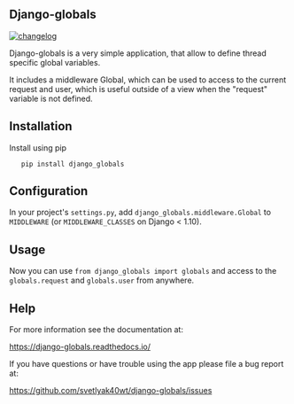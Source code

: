 Django-globals
--------------

[![changelog](http://allmychanges.com/p/python/django-globals/badge)](http://allmychanges.com/p/python/django-globals/)

Django-globals is a very simple application, that allow to define
thread specific global variables.

It includes a middleware Global, which can be used to access to
the current request and user, which is useful outside of a view when the "request" variable is not
defined.

## Installation


Install using pip

```
   pip install django_globals
```

## Configuration


In your project's `settings.py`, add `django_globals.middleware.Global` to `MIDDLEWARE`
(or `MIDDLEWARE_CLASSES` on Django < 1.10).

## Usage


Now you can use `from django_globals import globals` and access to
the `globals.request` and `globals.user` from anywhere.

## Help

For more information see the documentation at:

https://django-globals.readthedocs.io/

If you have questions or have trouble using the app please file a bug report
at:

https://github.com/svetlyak40wt/django-globals/issues
